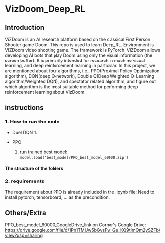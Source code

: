 # VizDoom_Deep_RL

## Introduction

ViZDoom is an AI research platform based on the classical First Person Shooter game Doom. This repo is used to learn Deep_RL. Environment is VIZDoom video shooting game. The framework is PyTorch.
ViZDoom allows developing AI bots that play Doom using only the visual information (the screen buffer). It is primarily intended for research in machine visual learning, and deep reinforcement learning in particular.
In this project, we are mentioned about four algorithms, i.e., PPO(Proximal Policy Optimization algorithm), DQN(deep Q-network), Double Q(Deep Weighted Q-Learning algorithm/Weighted DQN), and spectator related algorithm, and figure out which algorithm is the most suitable method for performing deep reinforcement learning about VizDoom.

## instructions

### 1. How to run the code
- Duel DQN
    1. 

- PPO 
    1. run trained best model:
        ```model.load('best_model/PPO_best_model_60000.zip')```

#### The structure of the folders

### 2. requirements

The requirement about PPO is already included in the .ipynb file; Need to install pytorch, tensorboard, ... as the precondition.



## Others/Extra
PPO_best_model_60000_GoogleDrive_link on Cornor's Google Drive: https://drive.google.com/file/d/1Pn1TMUw5bGvsFw_Ge_KQ9tImQm2ySZFb/view?usp=sharing 

